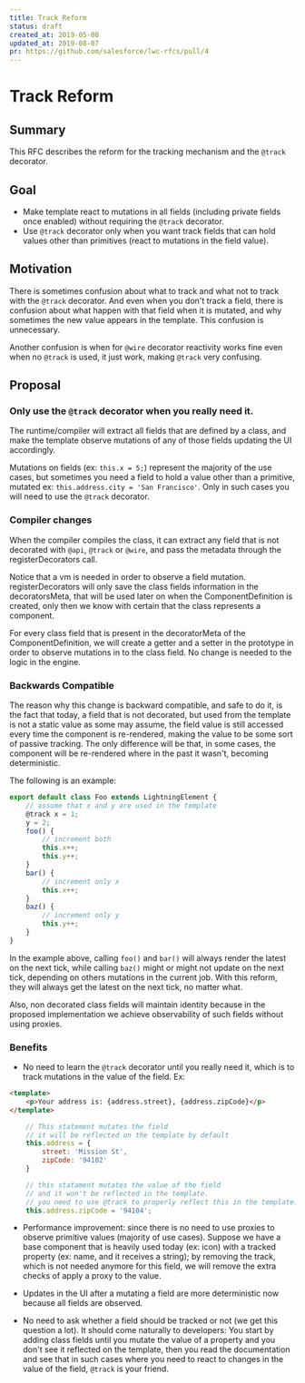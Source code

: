 ```yaml
---
title: Track Reform
status: draft
created_at: 2019-05-08
updated_at: 2019-08-07
pr: https://github.com/salesforce/lwc-rfcs/pull/4
---
```


# Track Reform

## Summary

This RFC describes the reform for the tracking mechanism and the `@track` decorator.

## Goal

* Make template react to mutations in all fields (including private fields once enabled) without requiring the `@track` decorator.
* Use `@track` decorator only when you want track fields that can hold values other than primitives (react to mutations in the field value).

## Motivation

There is sometimes confusion about what to track and what not to track with the `@track` decorator. And even when you don't track a field, there is confusion about what happen with that field when it is mutated, and why sometimes the new value appears in the template. This confusion is unnecessary.

Another confusion is when for `@wire` decorator reactivity works fine even when no `@track` is used, it just work, making `@track` very confusing.

## Proposal

### Only use the `@track` decorator when you really need it.

The runtime/compiler will extract all fields that are defined by a class, and make the template observe mutations of any of those fields updating the UI accordingly.

Mutations on fields (ex: `this.x = 5;`) represent the majority of the use cases, but sometimes you need a field to hold a value other than a primitive, mutated ex: `this.address.city = 'San Francisco'`. Only in such cases you will need to use the `@track` decorator.


### Compiler changes

When the compiler compiles the class, it can extract any field that is not decorated with `@api`, `@track` or `@wire`, and pass the metadata through the registerDecorators call.

Notice that a vm is needed in order to observe a field mutation. registerDecorators will only save the class fields information in the decoratorsMeta, that will be used later on when the ComponentDefinition is created, only then we know with certain that the class represents a component.

For every class field that is present in the decoratorMeta of the ComponentDefinition, we will create a getter and a setter in the prototype in order to observe mutations in to the class field. No change is needed to the logic in the engine.

### Backwards Compatible

The reason why this change is backward compatible, and safe to do it, is the fact that today, a field that is not decorated, but used from the template is not a static value as some may assume, the field value is still accessed every time the component is re-rendered, making the value to be some sort of passive tracking. The only difference will be that, in some cases, the component will be re-rendered where in the past it wasn't, becoming deterministic.

The following is an example:

```js
export default class Foo extends LightningElement {
    // assume that x and y are used in the template
    @track x = 1;
    y = 2;
    foo() {
        // increment both
        this.x++;
        this.y++;
    }
    bar() {
        // increment only x
        this.x++;
    }
    baz() {
        // increment only y
        this.y++;
    }
}
```

In the example above, calling `foo()` and `bar()` will always render the latest on the next tick, while calling `baz()` might or might not update on the next tick, depending on others mutations in the current job. With this reform, they will always get the latest on the next tick, no matter what.

Also, non decorated class fields will maintain identity because in the proposed implementation we achieve observability of such fields without using proxies.

### Benefits

* No need to learn the `@track` decorator until you really need it, which is to track mutations in the value of the field. Ex:

```html
<template>
    <p>Your address is: {address.street}, {address.zipCode}</p>
</template>
```

```js
    // This statement mutates the field
    // it will be reflected on the template by default
    this.address = {
        street: 'Mission St',
        zipCode: '94102'
    }

    // this statament mutates the value of the field
    // and it won't be reflected in the template.
    // you need to use @track to properly reflect this in the template.
    this.address.zipCode = '94104';
```

* Performance improvement: since there is no need to use proxies to observe primitive values (majority of use cases). Suppose we have a base component that is heavily used today (ex: icon) with a tracked property (ex: name, and it receives a string); by removing the track, which is not needed anymore for this field, we will remove the extra checks of apply a proxy to the value.

* Updates in the UI after a mutating a field are more deterministic now because all fields are observed.

* No need to ask whether a field should be tracked or not (we get this question a lot). It should come naturally to developers: You start by adding class fields until you mutate the value of a property and you don't see it reflected on the template, then you read the documentation and see that in such cases where you need to react to changes in the value of the field, `@track` is your friend.
